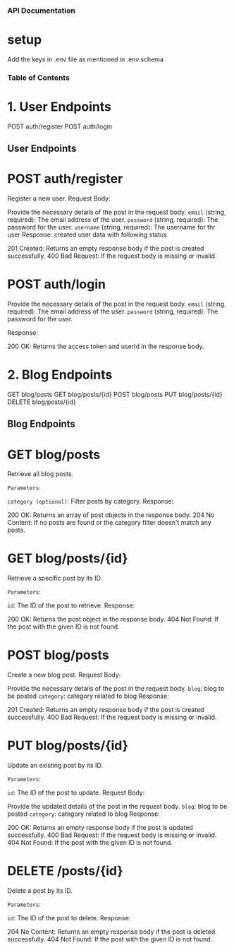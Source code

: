 ### API Documentation
# setup

Add the keys in .env file as mentioned in .env.schema

### Table of Contents

# 1. User Endpoints

POST    auth/register
POST    auth/login

## User Endpoints

# POST auth/register
Register a new user.
Request Body:

Provide the necessary details of the post in the request body.
`email` (string, required): The email address of the user.
`password` (string, required): The password for the user.
`username` (string, required): The username for thr user
Response:
created user data with following status

201 Created: Returns an empty response body if the post is created successfully.
400 Bad Request: If the request body is missing or invalid.

# POST auth/login
Provide the necessary details of the post in the request body.
`email` (string, required): The email address of the user.
`password` (string, required): The password for the user.

Response:

200 OK: Returns the access token and userId in the response body.

# 2. Blog Endpoints

GET     blog/posts
GET     blog/posts/{id}
POST    blog/posts
PUT     blog/posts/{id}
DELETE  blog/posts/{id}

## Blog Endpoints

# GET blog/posts
Retrieve all blog posts.

`Parameters`:

`category (optional)`: Filter posts by category.
Response:

200 OK: Returns an array of post objects in the response body.
204 No Content: If no posts are found or the category filter doesn't match any posts.
# GET blog/posts/{id}
Retrieve a specific post by its ID.

`Parameters`:

`id`: The ID of the post to retrieve.
Response:

200 OK: Returns the post object in the response body.
404 Not Found: If the post with the given ID is not found.
# POST blog/posts
Create a new blog post.
Request Body:

Provide the necessary details of the post in the request body.
`blog`: blog to be posted
`category`: category related to blog
Response:

201 Created: Returns an empty response body if the post is created successfully.
400 Bad Request: If the request body is missing or invalid.
# PUT blog/posts/{id}
Update an existing post by its ID.

`Parameters`:

`id`: The ID of the post to update.
Request Body:

Provide the updated details of the post in the request body.
`blog`: blog to be posted
`category`: category related to blog
Response:

200 OK: Returns an empty response body if the post is updated successfully.
400 Bad Request: If the request body is missing or invalid.
404 Not Found: If the post with the given ID is not found.
# DELETE /posts/{id}
Delete a post by its ID.

`Parameters`:

`id`: The ID of the post to delete.
Response:

204 No Content: Returns an empty response body if the post is deleted successfully.
404 Not Found: If the post with the given ID is not found.
